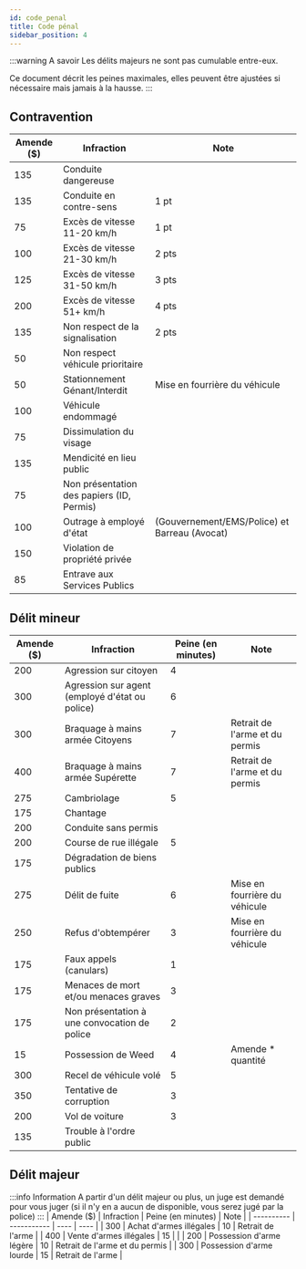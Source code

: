 ```yaml
---
id: code_penal
title: Code pénal
sidebar_position: 4
---
```


:::warning A savoir
Les délits majeurs ne sont pas cumulable entre-eux.

Ce document décrit les peines maximales, elles peuvent être ajustées si nécessaire mais jamais à la hausse.
:::

## Contravention
| Amende ($) |            Infraction             |        Note                                |
| ---------- | -----------                       | ----                                       |
| 135        | Conduite dangereuse               |                                            |
| 135        | Conduite en contre-sens           | 1 pt                                       |
| 75         | Excès de vitesse 11-20 km/h       | 1 pt                                       |
| 100        | Excès de vitesse 21-30 km/h       | 2 pts                                      |
| 125        | Excès de vitesse 31-50 km/h       | 3 pts                                      |
| 200        | Excès de vitesse 51+ km/h         | 4 pts                                      |
| 135        | Non respect de la signalisation   | 2 pts                                      |
| 50         | Non respect véhicule prioritaire  |                                            |
| 50         | Stationnement Génant/Interdit     | Mise en fourrière du véhicule              |
| 100        | Véhicule endommagé                |                                            |
| 75         | Dissimulation du visage           |                                            |
| 135        | Mendicité en lieu public          |                                            |
| 75         | Non présentation des papiers (ID, Permis) |                                    |
| 100        | Outrage à employé d'état          | (Gouvernement/EMS/Police) et Barreau (Avocat) |
| 150        | Violation de propriété privée     |                                            |
| 85         | Entrave aux Services Publics      |                                            |

## Délit mineur
| Amende ($) |            Infraction             |       Peine (en minutes)       |        Note                                |
| ---------- | -----------                       |        ----                    | ----                                       |
| 200        | Agression sur citoyen             |                 4              |                                            |
| 300        | Agression sur agent (employé d'état ou police) |           6       |                                            |
| 300        | Braquage à mains armée Citoyens   |                 7              |       Retrait de l'arme et du permis       |
| 400        | Braquage à mains armée Supérette  |                 7              |       Retrait de l'arme et du permis       |
| 275        | Cambriolage                       |                 5              |                                            |
| 175        | Chantage                          |                                |                                            |
| 200        | Conduite sans permis              |                                |                                            |
| 200        | Course de rue illégale            |                 5              |                                            |
| 175        | Dégradation de biens publics      |                                |                                            |
| 275        | Délit de fuite                    |                 6              |      Mise en fourrière du véhicule         |
| 250        | Refus d'obtempérer                |                 3              |      Mise en fourrière du véhicule         |
| 175        | Faux appels (canulars)            |                 1              |                                            |
| 175        | Menaces de mort et/ou menaces graves |                 3           |                                            |
| 175        | Non présentation à une convocation de police |                 2   |                                            |
| 15         | Possession de Weed                |                 4              |              Amende * quantité             |
| 300        | Recel de véhicule volé            |               5                |                                            |
| 350        | Tentative de corruption           |               3                |                                            |
| 200        | Vol de voiture                    |               3                |                                            |
| 135        | Trouble à l'ordre public          |                                |                                            |

## Délit majeur
:::info Information
A partir d'un délit majeur ou plus, un juge est demandé pour vous juger (si il n'y en a aucun de disponible, vous serez jugé par la police)
:::
| Amende ($) |            Infraction             |       Peine (en minutes)       |        Note                                |
| ---------- | -----------                       |        ----                    | ----                                       |
| 300        | Achat d'armes illégales           |                 10             |               Retrait de l'arme            |
| 400        | Vente d'armes illégales           |           15                   |                                            |
| 200        | Possession d'arme légère          |           10                   |       Retrait de l'arme et du permis       |
| 300        | Possession d'arme lourde          |           15                   |       Retrait de l'arme                    |